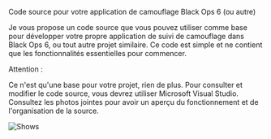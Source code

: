 Code source pour votre application de camouflage Black Ops 6 (ou autre)

Je vous propose un code source que vous pouvez utiliser comme base pour développer votre propre application de suivi de camouflage dans Black Ops 6, ou tout autre projet similaire. Ce code est simple et ne contient que les fonctionnalités essentielles pour commencer.

Attention :

Ce n'est qu'une base pour votre projet, rien de plus.
Pour consulter et modifier le code source, vous devrez utiliser Microsoft Visual Studio.
Consultez les photos jointes pour avoir un aperçu du fonctionnement et de l'organisation de la source.

<img alt="Shows" src="https://raw.githubusercontent.com/Users0101/BO6open/refs/heads/main/Capture%20d'%C3%A9cran%202024-11-27%20170427.png">
